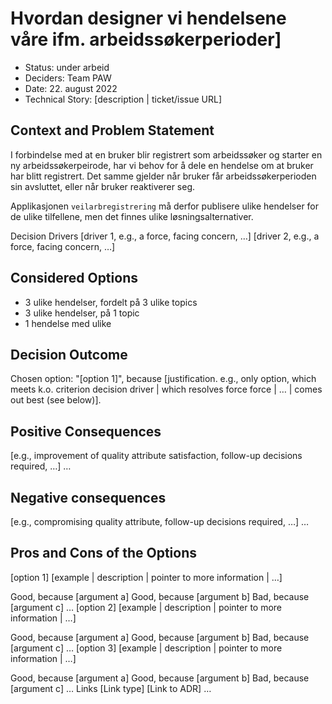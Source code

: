 # Hvordan designer vi hendelsene våre ifm. arbeidssøkerperioder]
* Status: under arbeid
* Deciders: Team PAW
* Date: 22. august 2022
* Technical Story: [description | ticket/issue URL]

## Context and Problem Statement
I forbindelse med at en bruker blir registrert som arbeidssøker og starter en ny arbeidssøkerpeirode, har vi behov for å
dele en hendelse om at bruker har blitt registrert. Det samme gjelder når bruker får arbeidssøkerperioden sin avsluttet,
eller når bruker reaktiverer seg.

Applikasjonen `veilarbregistrering` må derfor publisere ulike hendelser for de ulike tilfellene, men det finnes ulike 
løsningsalternativer.  

Decision Drivers
[driver 1, e.g., a force, facing concern, …]
[driver 2, e.g., a force, facing concern, …]

## Considered Options
* 3 ulike hendelser, fordelt på 3 ulike topics
* 3 ulike hendelser, på 1 topic
* 1 hendelse med ulike 

## Decision Outcome
Chosen option: "[option 1]", because [justification. e.g., only option, which meets k.o. criterion decision driver | which resolves force force | … | comes out best (see below)].

## Positive Consequences
[e.g., improvement of quality attribute satisfaction, follow-up decisions required, …]
…
## Negative consequences
[e.g., compromising quality attribute, follow-up decisions required, …]
…
## Pros and Cons of the Options
[option 1]
[example | description | pointer to more information | …]

Good, because [argument a]
Good, because [argument b]
Bad, because [argument c]
…
[option 2]
[example | description | pointer to more information | …]

Good, because [argument a]
Good, because [argument b]
Bad, because [argument c]
…
[option 3]
[example | description | pointer to more information | …]

Good, because [argument a]
Good, because [argument b]
Bad, because [argument c]
…
Links
[Link type] [Link to ADR]
…